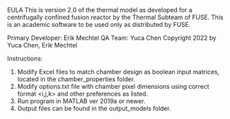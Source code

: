 EULA
This is version 2.0 of the thermal model as developed for a centrifugally 
confined fusion reactor by the Thermal Subteam of FUSE. This is an academic 
software to be used only as distributed by FUSE. 

Primary Developer: Erik Mechtel
QA Team: Yuca Chen
Copyright 2022 by Yuca Chen, Erik Mechtel

Instructions:
1. Modify Excel files to match chamber design as boolean input matrices,
   located in the chamber_properties folder.
2. Modify options.txt file with chamber pixel dimensions using correct
   format <i,j,k> and other preferences as listed.
3. Run program in MATLAB ver 2019a or newer.
4. Output files can be found in the output_models folder.
